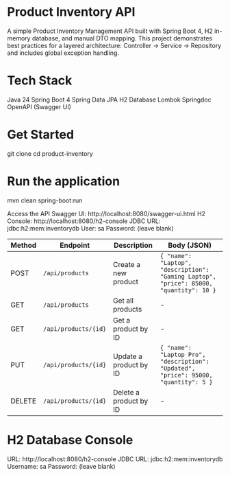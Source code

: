 # Product Inventory API

A simple Product Inventory Management API built with Spring Boot 4, H2 in-memory database, and manual DTO mapping.
This project demonstrates best practices for a layered architecture: Controller → Service → Repository and includes global exception handling.

# Tech Stack
Java 24
Spring Boot 4
Spring Data JPA
H2 Database
Lombok
Springdoc OpenAPI (Swagger UI)

# Get Started
git clone <repository-url>
cd product-inventory

# Run the application
mvn clean spring-boot:run

Access the API
Swagger UI: http://localhost:8080/swagger-ui.html
H2 Console: http://localhost:8080/h2-console
JDBC URL: jdbc:h2:mem:inventorydb
User: sa
Password: (leave blank)

| Method | Endpoint             | Description            | Body (JSON)                                                                            |
| ------ | -------------------- | ---------------------- | -------------------------------------------------------------------------------------- |
| POST   | `/api/products`      | Create a new product   | `{ "name": "Laptop", "description": "Gaming Laptop", "price": 85000, "quantity": 10 }` |
| GET    | `/api/products`      | Get all products       | -                                                                                      |
| GET    | `/api/products/{id}` | Get a product by ID    | -                                                                                      |
| PUT    | `/api/products/{id}` | Update a product by ID | `{ "name": "Laptop Pro", "description": "Updated", "price": 95000, "quantity": 5 }`    |
| DELETE | `/api/products/{id}` | Delete a product by ID | -                                                                                      |

# H2 Database Console

URL: http://localhost:8080/h2-console
JDBC URL: jdbc:h2:mem:inventorydb
Username: sa
Password: (leave blank)


